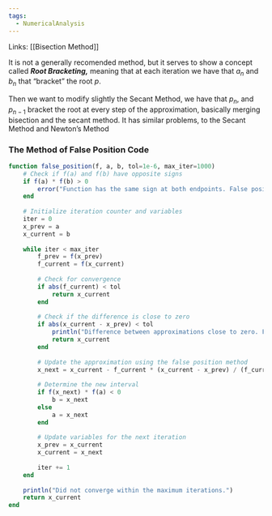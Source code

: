 ```yaml
---
tags:
  - NumericalAnalysis
---
```

Links: [[Bisection Method]]

It is not a generally recomended method, but it serves to show a concept called _**************Root Bracketing,**************_ meaning that at each iteration we have that $a_n$ and $b_n$ that “bracket” the root $p$.

Then we want to modify slightly the Secant Method, we have that $p_n$, and $p_{n-1}$ bracket the root at every step of the approximation, basically merging bisection and the secant method. It has similar problems, to the Secant Method and Newton’s Method

### The Method of False Position Code

```julia
function false_position(f, a, b, tol=1e-6, max_iter=1000)
	# Check if f(a) and f(b) have opposite signs
	if f(a) * f(b) > 0
		error("Function has the same sign at both endpoints. False position method cannot proceed.")
	end
	
	# Initialize iteration counter and variables
	iter = 0
	x_prev = a
	x_current = b
	
	while iter < max_iter
		f_prev = f(x_prev)
		f_current = f(x_current)
		
		# Check for convergence
		if abs(f_current) < tol
			return x_current
		end
		
		# Check if the difference is close to zero
		if abs(x_current - x_prev) < tol
			println("Difference between approximations close to zero. False position method cannot proceed.")
			return x_current
		end
		
		# Update the approximation using the false position method
		x_next = x_current - f_current * (x_current - x_prev) / (f_current - f_prev)
		
		# Determine the new interval
		if f(x_next) * f(a) < 0
			b = x_next
		else
			a = x_next
		end
		
		# Update variables for the next iteration
		x_prev = x_current
		x_current = x_next
		
		iter += 1
	end
	
	println("Did not converge within the maximum iterations.")
	return x_current
end
```